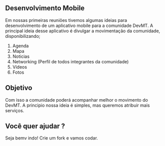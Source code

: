 ## Desenvolvimento Mobile
  
  Em nossas primeiras reuniões tivemos algumas ideias para desenvolvimento de um aplicativo mobile para a comunidade DevMT.
  A principal ideia desse aplicativo é divulgar a movimentação da comunidade, disponibilizando;
  
  1. Agenda
  1. Mapa
  1. Noticias
  1. Networking (Perfil de todos integrantes da comunidade)
  1. Vídeos
  1. Fotos
  
## Objetivo
  
  Com isso a comunidade poderá acompanhar melhor o movimento do DevMT. A principio nossa ideia é simples, mas queremos atribuir mais serviços. 
  
## Você quer ajudar ? 
  
   Seja bemv indo! Crie um fork e vamos codar.
